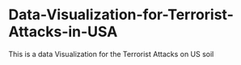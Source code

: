 # Data-Visualization-for-Terrorist-Attacks-in-USA
This is a data Visualization for the Terrorist Attacks on US soil
